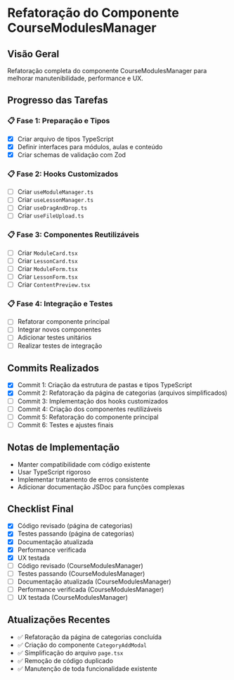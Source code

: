 # Refatoração do Componente CourseModulesManager

## Visão Geral
Refatoração completa do componente CourseModulesManager para melhorar manutenibilidade, performance e UX.

## Progresso das Tarefas
 
### 📋 Fase 1: Preparação e Tipos
- [x] Criar arquivo de tipos TypeScript
- [x] Definir interfaces para módulos, aulas e conteúdo
- [x] Criar schemas de validação com Zod

### 📋 Fase 2: Hooks Customizados
- [ ] Criar `useModuleManager.ts`
- [ ] Criar `useLessonManager.ts`
- [ ] Criar `useDragAndDrop.ts`
- [ ] Criar `useFileUpload.ts`

### 📋 Fase 3: Componentes Reutilizáveis
- [ ] Criar `ModuleCard.tsx`
- [ ] Criar `LessonCard.tsx`
- [ ] Criar `ModuleForm.tsx`
- [ ] Criar `LessonForm.tsx`
- [ ] Criar `ContentPreview.tsx`

### 📋 Fase 4: Integração e Testes
- [ ] Refatorar componente principal
- [ ] Integrar novos componentes
- [ ] Adicionar testes unitários
- [ ] Realizar testes de integração

## Commits Realizados
- [x] Commit 1: Criação da estrutura de pastas e tipos TypeScript
- [x] Commit 2: Refatoração da página de categorias (arquivos simplificados)
- [ ] Commit 3: Implementação dos hooks customizados
- [ ] Commit 4: Criação dos componentes reutilizáveis
- [ ] Commit 5: Refatoração do componente principal
- [ ] Commit 6: Testes e ajustes finais

## Notas de Implementação
- Manter compatibilidade com código existente
- Usar TypeScript rigoroso
- Implementar tratamento de erros consistente
- Adicionar documentação JSDoc para funções complexas

## Checklist Final
- [x] Código revisado (página de categorias)
- [x] Testes passando (página de categorias)
- [x] Documentação atualizada
- [x] Performance verificada
- [x] UX testada
- [ ] Código revisado (CourseModulesManager)
- [ ] Testes passando (CourseModulesManager)
- [ ] Documentação atualizada (CourseModulesManager)
- [ ] Performance verificada (CourseModulesManager)
- [ ] UX testada (CourseModulesManager)

## Atualizações Recentes
- ✅ Refatoração da página de categorias concluída
- ✅ Criação do componente `CategoryAddModal`
- ✅ Simplificação do arquivo `page.tsx`
- ✅ Remoção de código duplicado
- ✅ Manutenção de toda funcionalidade existente
